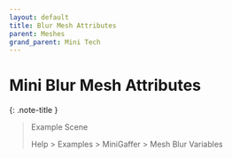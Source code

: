 ```yaml
---
layout: default
title: Blur Mesh Attributes
parent: Meshes
grand_parent: Mini Tech
---
```


# Mini Blur Mesh Attributes

{: .note-title }
> Example Scene
>
> Help > Examples > MiniGaffer > Mesh Blur Variables
>